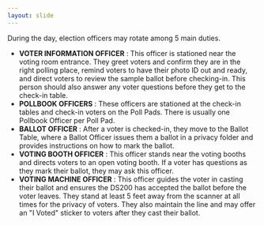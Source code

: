 ```yaml
---
layout: slide
---
```


During the day, election officers may rotate among 5 main duties.

- **VOTER INFORMATION OFFICER** : This officer is stationed near the voting room entrance. They greet voters and confirm they are in the right polling place, remind voters to have their photo ID out and ready, and direct voters to review the sample ballot before checking-in. This person should also answer any voter questions before they get to the check-in table.
- **POLLBOOK OFFICERS** : These officers are stationed at the check-in tables and check-in voters on the Poll Pads. There is usually one Pollbook Officer per Poll Pad.
- **BALLOT OFFICER** : After a voter is checked-in, they move to the Ballot Table, where a Ballot Officer issues them a ballot in a privacy folder and provides instructions on how to mark the ballot.
- **VOTING BOOTH OFFICER** : This officer stands near the voting booths and directs voters to an open voting booth. If a voter has questions as they mark their ballot, they may ask this officer.
- **VOTING MACHINE OFFICER** : This officer guides the voter in casting their ballot and ensures the DS200 has accepted the ballot before the voter leaves. They stand at least 5 feet away from the scanner at all times for the privacy of voters. They also maintain the line and may offer an &quot;I Voted&quot; sticker to voters after they cast their ballot.